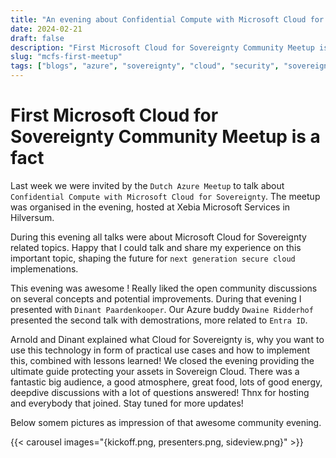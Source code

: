 ```yaml
---
title: "An evening about Confidential Compute with Microsoft Cloud for Sovereignty"
date: 2024-02-21
draft: false
description: "First Microsoft Cloud for Sovereignty Community Meetup is a fact"
slug: "mcfs-first-meetup"
tags: ["blogs", "azure", "sovereignty", "cloud", "security", "sovereign-landing-zone", "confidential-compute"]
---
```


# First Microsoft Cloud for Sovereignty Community Meetup is a fact

Last week we were invited by the `Dutch Azure Meetup` to talk about `Confidential Compute with Microsoft Cloud for Sovereignty`. The meetup was organised in the evening, hosted at Xebia Microsoft Services in Hilversum.

During this evening all talks were about Microsoft Cloud for Sovereignty related topics. Happy that I could talk and share my experience on this important topic, shaping the future for `next generation secure cloud` implemenations. 

This evening was awesome ! Really liked the open community discussions on several concepts and potential improvements. During that evening I presented with `Dinant Paardenkooper`. Our Azure buddy `Dwaine Ridderhof` presented the second talk with demostrations, more related to `Entra ID`.

Arnold and Dinant explained what Cloud for Sovereignty is, why you want to use this technology in form of practical use cases and how to implement this, combined with lessons learned! We closed the evening providing the ultimate guide protecting your assets in Sovereign Cloud. There was a fantastic big audience, a good atmosphere, great food, lots of good energy, deepdive discussions with a lot of questions answered! Thnx for hosting and everybody that joined. Stay tuned for more updates!

Below somem pictures as impression of that awesome community evening.

{{< carousel images="{kickoff.png, presenters.png, sideview.png}" >}}


